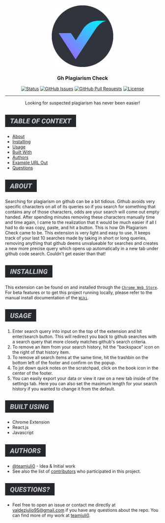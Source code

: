 <p align="center">
 <img width=200px height=200px src="./images/logo-round-dark.png" alt="Project logo">
</p>

<h3 align="center">Gh Plagiarism Check</h3>

<div align="center">

[![Status](https://img.shields.io/badge/status-active-success.svg)]()
[![GitHub Issues](https://img.shields.io/github/issues/teamjuli0/gh-plagiarism.svg)](https://github.com/teamjuli0/gh-plagiarism/issues)
[![GitHub Pull Requests](https://img.shields.io/github/issues-pr/teamjuli0/gh-plagiarism.svg)](https://github.com/teamjuli0/gh-plagiarism/pulls)
[![License](https://img.shields.io/badge/license-MIT-blue.svg)](/LICENSE)

</div>

---

<p align="center"> Looking for suspected plagiarism has never been easier!
    <br> 
</p>

## <img src="https://raw.githubusercontent.com/teamjuli0/confirmed/main/images/menu-categories/table-of-context.png" style="height: 40px">

- [About](#about)
- [Installing](#installing)
- [Usage](#usage)
- [Built With](#built_using)
- [Authors](#authors)
- [Example URL Out](#example-url-out)
- [Questions](#questions)

## <img id="about" src="https://raw.githubusercontent.com/teamjuli0/confirmed/main/images/menu-categories/about.png" style="height: 40px">

Searching for plagiarism on github can be a bit tidious. Github avoids very specific characters on all of its queries so if you search for something that contains any of those characters, odds are your search will come out empty handed. After spending minutes removing these characters manually time and time again, I came to the realization that it would be much easier if all I had to do was copy, paste, and hit a button. This is how Gh Plagiarism Check came to be. This extension is very light and easy to use. It keeps track of your last 10 searches made by taking in short or long queries, removing anything that github deems unvalueable for searches and creates a new more precise query which opens up automatically in a new tab under github code search. Couldn't get easier than that!

## <img id="installing" src="https://raw.githubusercontent.com/teamjuli0/confirmed/main/images/menu-categories/installing.png" style="height: 40px">

This extension can be found on and installed through the [`Chrome Web Store`](https://chrome.google.com/webstore/detail/gh-plagiarism-check/fbnkdiommanmaggjbppgecgpekigaceb?hl=en&authuser=2). For beta features or to get this project running locally, please refer to the manual install documentation of the [`Wiki`](https://github.com/teamjuli0/gh-plagiarism/wiki/Local-Installation).

## <img id="usage" src="https://raw.githubusercontent.com/teamjuli0/confirmed/main/images/menu-categories/usage.png" style="height: 40px">

1. Enter search query into input on the top of the extension and hit enter/search button. This will redirect you back to github searches with a search query that more closely matches github's search criteria.
2. To remove an item from your search history, hit the "backspace" icon on the right of that history item.
3. To remove all search items at the same time, hit the trashbin on the bottom left of the footer and confirm on the popup.
4. To jot down quick notes on the scratchpad, click on the book icon in the center of the footer.
5. You can easily export your data or view it raw on a new tab inside of the settings tab. Here you can also set the maximum length for your search history if you wanted to change it from the default.

## <img id="built_using" src="https://raw.githubusercontent.com/teamjuli0/confirmed/main/images/menu-categories/built-using.png" style="height: 40px">

- Chrome Extension
- React.js
- Javascript

## <img id="authors" src="https://raw.githubusercontent.com/teamjuli0/confirmed/main/images/menu-categories/authors.png" style="height: 40px">

- [@teamjuli0](https://github.com/teamjuli0) - Idea & Initial work
- See also the list of [contributors](https://github.com/kylelobo/The-Documentation-Compendium/contributors) who participated in this project.

## <img id="questions" src="https://raw.githubusercontent.com/teamjuli0/confirmed/main/images/menu-categories/questions-alt.png" style="height: 40px">

- Feel free to open an issue or contact me directly at valdezjulio95@gmail.com if you have any questions about the repo. You can find more of my work at [teamjuli0](https://github.com/teamjuli0/).
